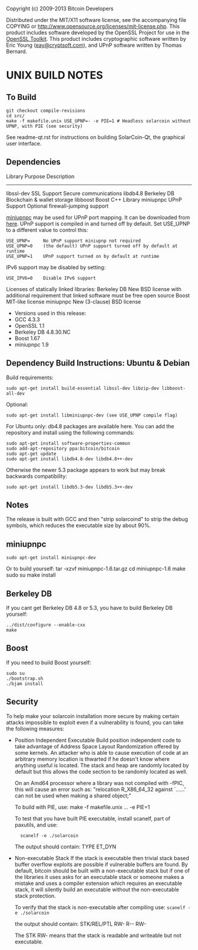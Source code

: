 Copyright (c) 2009-2013 Bitcoin Developers

Distributed under the MIT/X11 software license, see the accompanying
file COPYING or http://www.opensource.org/licenses/mit-license.php.
This product includes software developed by the OpenSSL Project for use in the [OpenSSL Toolkit](http://www.openssl.org/). This product includes
cryptographic software written by Eric Young ([eay@cryptsoft.com](mailto:eay@cryptsoft.com)), and UPnP software written by Thomas Bernard.

UNIX BUILD NOTES
====================

To Build
---------------------

	git checkout compile-revisions	
	cd src/
	make -f makefile.unix USE_UPNP=- -e PIE=1 # Headless solarcoin without UPNP, with PIE (see security)

See readme-qt.rst for instructions on building SolarCoin-Qt, the graphical user interface.

Dependencies
---------------------

 Library	Purpose           Description
 -------	-------           -----------
 libssl-dev	SSL Support       Secure communications
 libdb4.8    	Berkeley DB       Blockchain & wallet storage
 libboost    	Boost             C++ Library
 miniupnpc   	UPnP Support      Optional firewall-jumping support

[miniupnpc](http://miniupnp.free.fr/) may be used for UPnP port mapping.  It can be downloaded from [here](
http://miniupnp.tuxfamily.org/files/).  UPnP support is compiled in and
turned off by default.  Set USE_UPNP to a different value to control this:

	USE_UPNP=     No UPnP support miniupnp not required
	USE_UPNP=0    (the default) UPnP support turned off by default at runtime
	USE_UPNP=1    UPnP support turned on by default at runtime

IPv6 support may be disabled by setting:

	USE_IPV6=0    Disable IPv6 support

Licenses of statically linked libraries:
 Berkeley DB   New BSD license with additional requirement that linked
               software must be free open source
 Boost         MIT-like license
 miniupnpc     New (3-clause) BSD license

- Versions used in this release:
-  GCC           4.3.3
-  OpenSSL       1.1
-  Berkeley DB   4.8.30.NC
-  Boost         1.67
-  miniupnpc     1.9

Dependency Build Instructions: Ubuntu & Debian
----------------------------------------------
Build requirements:

	sudo apt-get install build-essential libssl-dev libzip-dev libboost-all-dev

Optional:

	sudo apt-get install libminiupnpc-dev (see USE_UPNP compile flag)

For Ubuntu only: db4.8 packages are available here. You can add the repository and install using the following commands:

	sudo apt-get install software-properties-common
	sudo add-apt-repository ppa:bitcoin/bitcoin
	sudo apt-get update
	sudo apt-get install libdb4.8-dev libdb4.8++-dev

Otherwise the newer 5.3 package appears to work but may break backwards compatibility:

	sudo apt-get install libdb5.3-dev libdb5.3++-dev

Notes
-----
The release is built with GCC and then "strip solarcoind" to strip the debug
symbols, which reduces the executable size by about 90%.


miniupnpc
---------
	sudo apt-get install miniupnpc-dev

Or to build yourself:
	tar -xzvf miniupnpc-1.6.tar.gz
	cd miniupnpc-1.6
	make
	sudo su
	make install


Berkeley DB
-----------
If you cant get Berkeley DB 4.8 or 5.3, you have to build Berkeley DB yourself:

	../dist/configure --enable-cxx
	make


Boost
-----
If you need to build Boost yourself:

	sudo su
	./bootstrap.sh
	./bjam install


Security
--------
To help make your solarcoin installation more secure by making certain attacks impossible to
exploit even if a vulnerability is found, you can take the following measures:

* Position Independent Executable
    Build position independent code to take advantage of Address Space Layout Randomization
    offered by some kernels. An attacker who is able to cause execution of code at an arbitrary
    memory location is thwarted if he doesn't know where anything useful is located.
    The stack and heap are randomly located by default but this allows the code section to be
    randomly located as well.

    On an Amd64 processor where a library was not compiled with -fPIC, this will cause an error
    such as: "relocation R_X86_64_32 against `......' can not be used when making a shared object;"

    To build with PIE, use:
    make -f makefile.unix ... -e PIE=1

    To test that you have built PIE executable, install scanelf, part of paxutils, and use:

    	scanelf -e ./solarcoin

    The output should contain:
     TYPE
    ET_DYN

* Non-executable Stack
    If the stack is executable then trivial stack based buffer overflow exploits are possible if
    vulnerable buffers are found. By default, bitcoin should be built with a non-executable stack
    but if one of the libraries it uses asks for an executable stack or someone makes a mistake
    and uses a compiler extension which requires an executable stack, it will silently build an
    executable without the non-executable stack protection.

    To verify that the stack is non-executable after compiling use:
    `scanelf -e ./solarcoin`

    the output should contain:
	STK/REL/PTL
	RW- R-- RW-

    The STK RW- means that the stack is readable and writeable but not executable.
